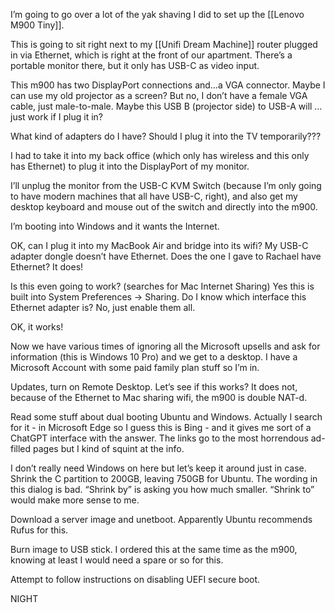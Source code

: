 I’m going to go over a lot of the yak shaving I  did to set up the [[Lenovo M900 Tiny]].

This is going to sit right next to my [[Unifi Dream Machine]] router plugged in via Ethernet, which is right at the front of our apartment. There’s a portable monitor there, but it only has USB-C as video input. 

This m900 has two DisplayPort connections and…a VGA connector. Maybe I can use my old projector as a screen? But no, I don’t have a female VGA cable, just male-to-male. Maybe this USB B (projector side) to USB-A will …just work if I plug it in?

What kind of adapters do I have? Should I plug it into the TV temporarily???

I had to take it into my back office (which only has wireless and this only has Ethernet) to plug it into the DisplayPort of my monitor. 

I’ll unplug the monitor from the USB-C KVM Switch (because I’m only going to have modern machines that all have USB-C, right), and also get my desktop keyboard and mouse out of the switch and directly into the m900.

I’m booting into Windows and it wants the Internet.

OK, can I plug it into my MacBook Air and bridge into its wifi? My USB-C adapter dongle doesn’t have Ethernet. Does the one I gave to Rachael have Ethernet? It does!

Is this even going to work? (searches for Mac Internet Sharing) Yes this is built into System Preferences -> Sharing. Do I know which interface this Ethernet adapter is? No, just enable them all.

OK, it works!

Now we have various times of ignoring all the Microsoft upsells and ask for information (this is Windows 10 Pro) and we get to a desktop. I have a Microsoft Account with some paid family plan stuff so I’m in.

Updates, turn on Remote Desktop. Let’s see if this works? It does not, because of the Ethernet to Mac sharing wifi, the m900 is double NAT-d.

Read some stuff about dual booting Ubuntu and Windows. Actually I search for it - in Microsoft Edge so I guess this is Bing - and it gives me sort of a ChatGPT interface with the answer. The links go to the most horrendous ad-filled pages but I kind of squint at the info. 

I don’t really need Windows on here but let’s keep it around just in case. Shrink the C partition to 200GB, leaving 750GB for Ubuntu. The wording in this dialog is bad. “Shrink by” is asking you how much smaller. “Shrink to” would make more sense to me. 

Download a server image and unetboot. Apparently Ubuntu recommends Rufus for this.

Burn image to USB stick. I ordered this at the same time as the m900, knowing at least I would need a spare or so for this. 

Attempt to follow instructions on disabling UEFI secure boot. 

NIGHT